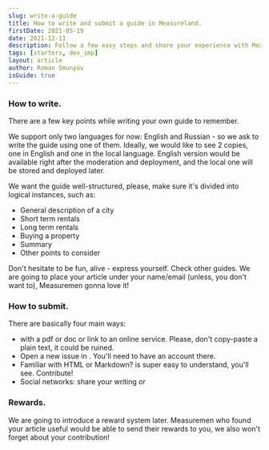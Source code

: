 ```yaml
---
slug: write-a-guide
title: How to write and submit a guide in Measureland.
firstDate: 2021-05-19
date: 2021-12-11
description: Follow a few easy steps and share your experience with Measuremen. Get a reward!
tags: [starters, dev_imp]
layout: article
author: Roman Smunyov
isGuide: true
---
```


<script>
    import TextLink from "$lib/components/ui-elements/TextLink.svelte";
</script>

### How to write.
There are a few key points while writing your own guide to remember.

We support only two languages for now: English and Russian - so we ask to write the guide using one of them. Ideally, we would like to see 2 copies, one in English and one in the local language. English version would be available right after the moderation and deployment, and the local one will be stored and deployed later.

We want the guide well-structured, please, make sure it's divided into logical instances, such as:

- General description of a city
- Short term rentals
- Long term rentals
- Buying a property
- Summary
- Other points to consider

Don't hesitate to be fun, alive - express yourself. Check other guides. We are going to place your article under your name/email (unless, you don't want to), Measuremen gonna love it!

### How to submit.
There are basically four main ways:

- <TextLink href="mailto:support@measureland.org" text="Send us an email" /> with a pdf or doc or link to an online service. Please, don't copy-paste a plain text, it could be ruined.
- Open a new issue in <TextLink href="https://github.com/RomanistHere/Measureland/issues" blank={true} text="GitHub" />. You'll need to have an account there.
- Familiar with HTML or Markdown? <TextLink href="https://github.com/RomanistHere/Measureland/tree/master/src/markdown/guides/en" blank={true} text="Our guides structure" /> is super easy to understand, you'll see. Contribute!
- Social networks: share your writing <TextLink href="https://discord.gg/mBgnBprBBb" blank={true} text="in Discord" /> or <TextLink href="https://t.me/+sw16jwDFfJxhZGVi" blank={true} text="Telegram" />

### Rewards.
We are going to introduce a reward system later. Measuremen who found your article useful would be able to send their rewards to you, we also won't forget about your contribution!
